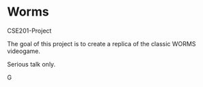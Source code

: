 # Worms
CSE201-Project

The goal of this project is to create a replica of the classic WORMS videogame.

Serious talk only.

G
